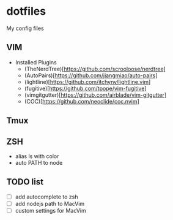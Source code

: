 # dotfiles
My config files

## VIM
* Installed Plugins
  * (TheNerdTree)[https://github.com/scrooloose/nerdtree]
  * (AutoPairs)[https://github.com/jiangmiao/auto-pairs]
  * (lightline)[https://github.com/itchyny/lightline.vim]
  * (fugitive)[https://github.com/tpope/vim-fugitive]
  * (vimgitgutter)[https://github.com/airblade/vim-gitgutter]
  * (COC)[https://github.com/neoclide/coc.nvim]
## Tmux
## ZSH
  * alias ls with color
  * auto PATH to node
## TODO list 
  * [ ] add autocomplete to zsh
  * [ ] add nodejs path to MacVim
  * [ ] custom settings for MacVim
